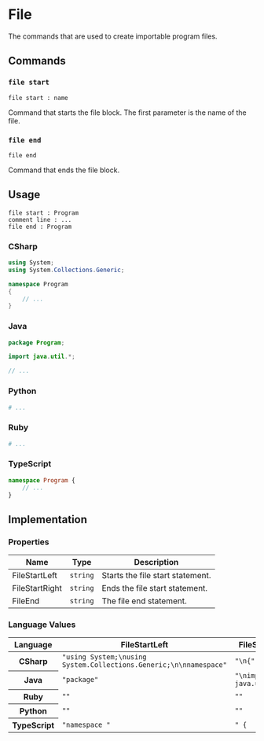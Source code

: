 # File

The commands that are used to create importable program files.

## Commands

### `file start`

`file start : name`

Command that starts the file block. 
The first parameter is the name of the file.

### `file end`

`file end`

Command that ends the file block.

## Usage

```
file start : Program
comment line : ...
file end : Program
```

### CSharp

```csharp
using System;
using System.Collections.Generic;

namespace Program
{
    // ...
}
```

### Java

```java
package Program;

import java.util.*;

// ...
```

### Python

```python
# ...
```

### Ruby

```ruby
# ...
```

### TypeScript

```typescript
namespace Program {
    // ...
}
```

## Implementation

### Properties

<table>
    <thead>
        <th>Name</th>
        <th>Type</th>
        <th>Description</th>
    </thead>
    <tbody>
        <tr>
            <td>FileStartLeft</td>
            <td><code>string</code></td>
            <td>Starts the file start statement.</td>
        </tr>
        <tr>
            <td>FileStartRight</td>
            <td><code>string</code></td>
            <td>Ends the file start statement.</td>
        </tr>
        <tr>
            <td>FileEnd</td>
            <td><code>string</code></td>
            <td>The file end statement.</td>
        </tr>
    </tbody>
</table>

### Language Values

<table>
    <thead>
        <th>Language</th>
        <th>FileStartLeft</th>
        <th>FileStartRight</th>
        <th>FileEnd</th>
    </thead>
    <tbody>
        <tr>
            <th>CSharp</th>
            <td><code>"using System;\nusing System.Collections.Generic;\n\nnamespace"</code></td>
            <td><code>"\n{"</code></td>
            <td><code>"}"</code></td>
        </tr>
        <tr>
            <th>Java</th>
            <td><code>"package"</code></td>
            <td><code>"\nimport java.util.*;\n"</code></td>
            <td><code>""</code></td>
        </tr>
        <tr>
            <th>Ruby</th>
            <td><code>""</code></td>
            <td><code>""</code></td>
            <td><code>""</code></td>
        </tr>
        <tr>
            <th>Python</th>
            <td><code>""</code></td>
            <td><code>""</code></td>
            <td><code>""</code></td>
        </tr>
        <tr>
            <th>TypeScript</th>
            <td><code>"namespace "</code></td>
            <td><code>" {</code></td>
            <td><code>"}"</code></td>
        </tr>
    </tbody>
</table>
